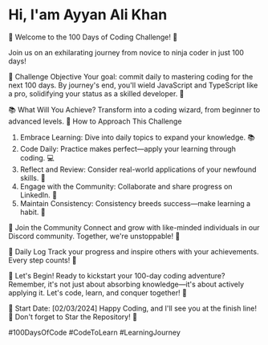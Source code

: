 <h1>Hi, I'am Ayyan Ali Khan</h1>
🚀 Welcome to the 100 Days of Coding Challenge! 🚀

Join us on an exhilarating journey from novice to ninja coder in just 100 days!

🎯 Challenge Objective
Your goal: commit daily to mastering coding for the next 100 days. By journey's end, you'll wield JavaScript and TypeScript like a pro, solidifying your status as a skilled developer. 🌈

📚 What Will You Achieve?
Transform into a coding wizard, from beginner to advanced levels.
📖 How to Approach This Challenge
1. Embrace Learning: Dive into daily topics to expand your knowledge. 📚
2. Code Daily: Practice makes perfect—apply your learning through coding. 💻
3. Reflect and Review: Consider real-world applications of your newfound skills. 🤔
4. Engage with the Community: Collaborate and share progress on LinkedIn. 👥
5. Maintain Consistency: Consistency breeds success—make learning a habit. 🌱

🤝 Join the Community
Connect and grow with like-minded individuals in our Discord community. Together, we're unstoppable! 🌟

📝 Daily Log
Track your progress and inspire others with your achievements. Every step counts! 💪

💪 Let's Begin!
Ready to kickstart your 100-day coding adventure? Remember, it's not just about absorbing knowledge—it's about actively applying it. Let's code, learn, and conquer together! 🚀

📅 Start Date: [02/03/2024]
Happy Coding, and I'll see you at the finish line! 🏁 Don't forget to Star the Repository! 🌟

#100DaysOfCode #CodeToLearn #LearningJourney
